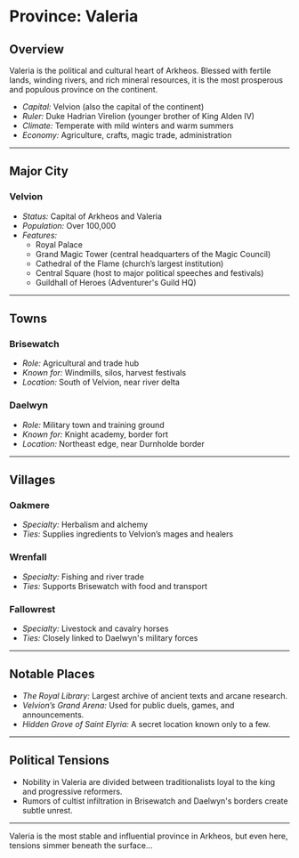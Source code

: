 # Province: Valeria

## Overview
Valeria is the political and cultural heart of Arkheos. Blessed with fertile lands, winding rivers, and rich mineral resources, it is the most prosperous and populous province on the continent.

- *Capital:* Velvion (also the capital of the continent)
- *Ruler:* Duke Hadrian Virelion (younger brother of King Alden IV)
- *Climate:* Temperate with mild winters and warm summers
- *Economy:* Agriculture, crafts, magic trade, administration

---

## Major City

### Velvion
- *Status:* Capital of Arkheos and Valeria
- *Population:* Over 100,000
- *Features:*
  - Royal Palace
  - Grand Magic Tower (central headquarters of the Magic Council)
  - Cathedral of the Flame (church’s largest institution)
  - Central Square (host to major political speeches and festivals)
  - Guildhall of Heroes (Adventurer's Guild HQ)

---

## Towns

### Brisewatch
- *Role:* Agricultural and trade hub
- *Known for:* Windmills, silos, harvest festivals
- *Location:* South of Velvion, near river delta

### Daelwyn
- *Role:* Military town and training ground
- *Known for:* Knight academy, border fort
- *Location:* Northeast edge, near Durnholde border

---

## Villages

### Oakmere
- *Specialty:* Herbalism and alchemy
- *Ties:* Supplies ingredients to Velvion’s mages and healers

### Wrenfall
- *Specialty:* Fishing and river trade
- *Ties:* Supports Brisewatch with food and transport

### Fallowrest
- *Specialty:* Livestock and cavalry horses
- *Ties:* Closely linked to Daelwyn's military forces

---

## Notable Places

- *The Royal Library:* Largest archive of ancient texts and arcane research.
- *Velvion’s Grand Arena:* Used for public duels, games, and announcements.
- *Hidden Grove of Saint Elyria:* A secret location known only to a few.

---

## Political Tensions
- Nobility in Valeria are divided between traditionalists loyal to the king and progressive reformers.
- Rumors of cultist infiltration in Brisewatch and Daelwyn's borders create subtle unrest.

---

Valeria is the most stable and influential province in Arkheos, but even here, tensions simmer beneath the surface...
